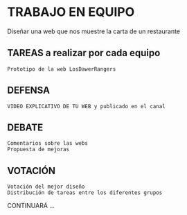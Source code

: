 # TRABAJO EN EQUIPO 
Diseñar una web que nos muestre la carta de un restaurante

## TAREAS a realizar por cada equipo

	Prototipo de la web LosDawerRangers 
	

## DEFENSA 

	VIDEO EXPLICATIVO DE TU WEB y publicado en el canal

## DEBATE 

	Comentarios sobre las webs 
	Propuesta de mejoras

## VOTACIÓN

	Votación del mejor diseño
	Distribución de tareas entre los diferentes grupos

CONTINUARÁ ...